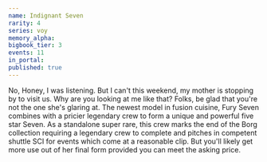 ```yaml
---
name: Indignant Seven
rarity: 4
series: voy
memory_alpha:
bigbook_tier: 3
events: 11
in_portal:
published: true
---
```


No, Honey, I was listening. But I can't this weekend, my mother is stopping by to visit us. Why are you looking at me like that? Folks, be glad that you're not the one she's glaring at. The newest model in fusion cuisine, Fury Seven combines with a pricier legendary crew to form a unique and powerful five star Seven. As a standalone super rare, this crew marks the end of the Borg collection requiring a legendary crew to complete and pitches in competent shuttle SCI for events which come at a reasonable clip. But you'll likely get more use out of her final form provided you can meet the asking price.
